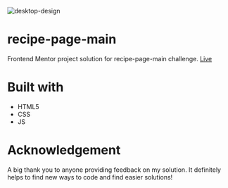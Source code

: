 ![desktop-design](https://github.com/user-attachments/assets/ad13eeaf-8ac9-477b-8c44-431175971ea9)
# recipe-page-main

Frontend Mentor project solution for recipe-page-main challenge.
[Live](https://rifkyfaris.github.io/faq-accordion-main-Frontend-Mentor-/) 

# Built with
<ul>
 <li>HTML5</li>
  <li>CSS</li>
  <li>JS</li>
</ul>

# Acknowledgement

A big thank you to anyone providing feedback on my solution. It definitely helps to find new ways to code and find easier solutions!
